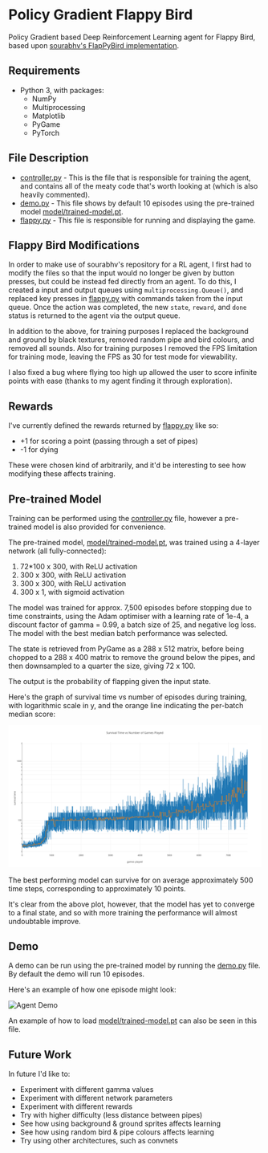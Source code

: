Policy Gradient Flappy Bird
===============

Policy Gradient based Deep Reinforcement Learning agent for Flappy Bird, based upon [sourabhv's FlapPyBird implementation](https://github.com/sourabhv/FlapPyBird).


Requirements
------

* Python 3, with packages:
  * NumPy
  * Multiprocessing
  * Matplotlib
  * PyGame
  * PyTorch


File Description
-----
* [controller.py](controller.py) - This is the file that is responsible for training the agent, and contains all of the meaty code that's worth looking at (which is also heavily commented).
* [demo.py](demo.py) - This file shows by default 10 episodes using the pre-trained model [model/trained-model.pt](model/trained-model.pt).
* [flappy.py](flappy.py) - This file is responsible for running and displaying the game.


Flappy Bird Modifications
------

In order to make use of sourabhv's repository for a RL agent, I first had to modify the files so that the input would no longer be given by button presses, but could be instead fed directly from an agent.
To do this, I created a input and output queues using `multiprocessing.Queue()`, and replaced key presses in [flappy.py](flappy.py) with commands taken from the input queue.
Once the action was completed, the new `state`, `reward`, and `done` status is returned to the agent via the output queue.

In addition to the above, for training purposes I replaced the background and ground by black textures, removed random pipe and bird colours, and removed all sounds. Also for training purposes I removed the FPS limitation for training mode, leaving the FPS as 30 for test mode for viewability.

I also fixed a bug where flying too high up allowed the user to score infinite points with ease (thanks to my agent finding it through exploration).


Rewards
------

I've currently defined the rewards returned by [flappy.py](flappy.py) like so:
* +1 for scoring a point (passing through a set of pipes)
* -1 for dying

These were chosen kind of arbitrarily, and it'd be interesting to see how modifying these affects training.


Pre-trained Model
------

Training can be performed using the [controller.py](controller.py) file, however a pre-trained model is also provided for convenience.

The pre-trained model, [model/trained-model.pt](model/trained-model.pt), was trained using a 4-layer network (all fully-connected):

1. 72*100 x 300, with ReLU activation
2. 300 x 300, with ReLU activation
3. 300 x 300, with ReLU activation
4. 300 x 1, with sigmoid activation

The model was trained for approx. 7,500 episodes before stopping due to time constraints, using the Adam optimiser with a learning rate of 1e-4, a discount factor of gamma = 0.99, a batch size of 25, and negative log loss. The model with the best median batch performance was selected.

The state is retrieved from PyGame as a 288 x 512 matrix, before being chopped to a 288 x 400 matrix to remove the ground below the pipes, and then downsampled to a quarter the size, giving 72 x 100.

The output is the probability of flapping given the input state.

Here's the graph of survival time vs number of episodes during training, with logarithmic scale in y, and the orange line indicating the per-batch median score:

![Training Graph](training-graph.png)

The best performing model can survive for on average approximately 500 time steps, corresponding to approximately 10 points.

It's clear from the above plot, however, that the model has yet to converge to a final state, and so with more training the performance will almost undoubtable improve.


Demo
------

A demo can be run using the pre-trained model by running the [demo.py](demo.py) file. By default the demo will run 10 episodes.

Here's an example of how one episode might look:

![Agent Demo](example.gif)

An example of how to load [model/trained-model.pt](model/trained-model.pt) can also be seen in this file.


Future Work
------

In future I'd like to:

* Experiment with different gamma values
* Experiment with different network parameters
* Experiment with different rewards
* Try with higher difficulty (less distance between pipes)
* See how using background & ground sprites affects learning
* See how using random bird & pipe colours affects learning
* Try using other architectures, such as convnets
